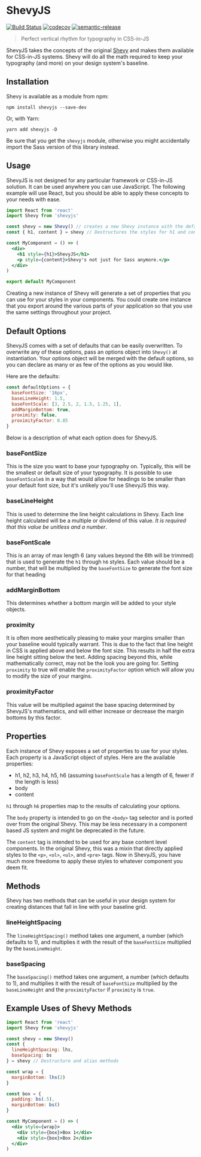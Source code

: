 # ShevyJS

[![Build Status](https://travis-ci.org/kyleshevlin/shevyjs.svg?branch=master)](https://travis-ci.org/kyleshevlin/shevyjs)
[![codecov](https://codecov.io/gh/kyleshevlin/shevyjs/branch/master/graph/badge.svg)](https://codecov.io/gh/kyleshevlin/shevyjs)
[![semantic-release](https://img.shields.io/badge/%20%20%F0%9F%93%A6%F0%9F%9A%80-semantic--release-e10079.svg)](https://github.com/semantic-release/semantic-release)

> Perfect vertical rhythm for typography in CSS-in-JS

ShevyJS takes the concepts of the original [Shevy](https://github.com/kyleshevlin/shevy) and makes them available for CSS-in-JS systems. Shevy will do all the math required to keep your typography (and more) on your design system's baseline.

## Installation

Shevy is available as a module from npm:

```
npm install shevyjs --save-dev
```

Or, with Yarn:

```
yarn add shevyjs -D
```

Be sure that you get the `shevyjs` module, otherwise you might accidentally import the Sass version of this library instead.

## Usage

ShevyJS is not designed for any particular framework or CSS-in-JS solution. It can be used anywhere you can use JavaScript. The following example will use React, but you should be able to apply these concepts to your needs with ease.

```jsx
import React from 'react'
import Shevy from 'shevyjs'

const shevy = new Shevy() // creates a new Shevy instance with the default options
const { h1, content } = shevy // Destructures the styles for h1 and content-based tags

const MyComponent = () => (
  <div>
    <h1 style={h1}>ShevyJS</h1>
    <p style={content}>Shevy's not just for Sass anymore.</p>
  </div>
)

export default MyComponent
```

Creating a new instance of Shevy will generate a set of properties that you can use for your styles in your components. You could create one instance that you export around the various parts of your application so that you use the same settings throughout your project.

## Default Options

ShevyJS comes with a set of defaults that can be easily overwritten. To overwrite any of these options, pass an options object into `Shevy()` at instantiation. Your options object will be merged with the default options, so you can declare as many or as few of the options as you would like.

Here are the defaults:

```javascript
const defaultOptions = {
  baseFontSize: '16px',
  baseLineHeight: 1.5,
  baseFontScale: [3, 2.5, 2, 1.5, 1.25, 1],
  addMarginBottom: true,
  proximity: false,
  proximityFactor: 0.85
}
```

Below is a description of what each option does for ShevyJS.

### baseFontSize

This is the size you want to base your typography on. Typically, this will be the smallest or default size of your typography. It is possible to use `baseFontScale`s in a way that would allow for headings to be smaller than your default font size, but it's unlikely you'll use ShevyJS this way.

### baseLineHeight

This is used to determine the line height calculations in Shevy. Each line height calculated will be a multiple or dividend of this value. _It is required that this value be unitless and a number_.

### baseFontScale

This is an array of max length 6 (any values beyond the 6th will be trimmed) that is used to generate the `h1` through `h6` styles. Each value should be a number, that will be multiplied by the `baseFontSize` to generate the font size for that heading

### addMarginBottom

This determines whether a bottom margin will be added to your style objects.

### proximity

It is often more aesthetically pleasing to make your margins smaller than your baseline would typically warrant. This is due to the fact that line height in CSS is applied above and below the font size. This results in half the extra line height sitting below the text. Adding spacing beyond this, while mathematically correct, may not be the look you are going for. Setting `proximity` to true will enable the `proximityFactor` option which will allow you to modify the size of your margins.

### proximityFactor

This value will be multiplied against the base spacing determined by ShevyJS's mathematics, and will either increase or decrease the margin bottoms by this factor.

## Properties

Each instance of Shevy exposes a set of properties to use for your styles. Each property is a JavaScript object of styles. Here are the available properties:

* h1, h2, h3, h4, h5, h6 (assuming `baseFontScale` has a length of 6, fewer if the length is less)
* body
* content

`h1` through `h6` properties map to the results of calculating your options.

The `body` property is intended to go on the `<body>` tag selector and is ported over from the original Shevy. This may be less necessary in a component based JS system and might be deprecated in the future.

The `content` tag is intended to be used for any base content level components. In the original Shevy, this was a mixin that directly applied styles to the `<p>`, `<ol>`, `<ul>`, and `<pre>` tags. Now in ShevyJS, you have much more freedome to apply these styles to whatever component you deem fit.

## Methods

Shevy has two methods that can be useful in your design system for creating distances that fall in line with your baseline grid.

### lineHeightSpacing

The `lineHeightSpacing()` method takes one argument, a number (which defaults to 1), and multiplies it with the result of the `baseFontSize` multiplied by the `baseLineHeight`.

### baseSpacing

The `baseSpacing()` method takes one argument, a number (which defaults to 1), and multiplies it with the result of `baseFontSize` multiplied by the `baseLineHeight` and the `proximityFactor` if `proximity` is `true`.

## Example Uses of Shevy Methods

```jsx
import React from 'react'
import Shevy from 'shevyjs'

const shevy = new Shevy()
const {
  lineHeightSpacing: lhs,
  baseSpacing: bs
} = shevy // Destructure and alias methods

const wrap = {
  marginBottom: lhs(2)
}

const box = {
  padding: bs(.5),
  marginBottom: bs()
}

const MyComponent = () => (
  <div style={wrap}>
    <div style={box}>Box 1</div>
    <div style={box}>Box 2</div>
  </div>
)
```

